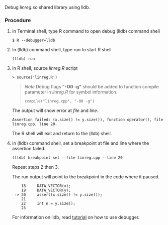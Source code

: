 Debug _linreg.so_ shared library using lldb.

### Procedure

1. In Terminal shell, type R command to open debug (lldb) command shell

	`$ R --debugger=lldb`

2. In (lldb) command shell, type run to start R shell

	`(lldb) run`

3. In R shell, source *linreg.R* script

	`> source('linreg.R')`

	> *Note* Debug flags __"-O0 -g"__ should be added to function compile parameter in *linreg.R* for symbol information.
	> 
	> `compile("linreg.cpp", "-O0 -g")`
	> 

	The output will show error at _file_ and _line_.

	`Assertion failed: (x.size() != y.size()), function operator(), file linreg.cpp, line 20.`

	The R shell will exit and return to the (lldb) shell.

4. In (lldb) command shell, set a breakpoint at file and line where the assertion failed.

	`(lldb) breakpoint set --file linreg.cpp --line 20`

	Repeat steps 2 then 3.

	The run output will point to the breakpoint in the code where it paused.

		   18  	  DATA_VECTOR(x);
		   19  	  DATA_VECTOR(y);
		-> 20  	  assert(x.size() != y.size());
		   21
		   22  	  int n = y.size();
		   23

	For information on lldb, read [tutorial](http://lldb.llvm.org/tutorial.html) on how to use debugger.
